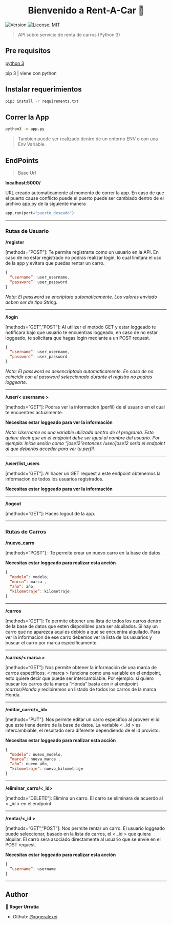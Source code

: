 <h1 align="center">Bienvenido a Rent-A-Car 👋</h1>
<p>
  <img alt="Version" src="https://img.shields.io/badge/version-V 1.0.0-blue.svg?cacheSeconds=2592000" />
  <a href="#" target="_blank">
    <img alt="License: MIT" src="https://img.shields.io/badge/License-MIT-yellow.svg" />
  </a>
</p>

> API sobre servicio de renta de carros (Python 3)

## Pre requisitos

[python 3](https://www.python.org)
<p> pip 3 | viene con python <p>

## Instalar requerimientos

```sh
pip3 install -r requirements.txt
```

## Correr la App

```sh
python3 -m app.py
```

>Tambien puede ser realizado dentro de un entorno ENV o con una Env Variable.

## EndPoints

>Base Url

__localhost:5000/__

<p> URL creado automaticamente al momento de correr la app. En caso de que el puerto cause conflicto puede 
el puerto puede ser cambiado dentro de el archivo app.py de la siguiente manera

```python
app.run(port="puerto_deseado")
```
---

### Rutas de Usuario

__/register__

<p>[methods=”POST”]: Te permite registrarte como un usuario en la API. En caso de no estar registrado no podras realizar login, lo cual limitara el uso de la app y evitara que puedas rentar un carro.</p>

```javascript
{
  “username”: user_username,
  “password”: user_password
}
```
_Nota: El password se encriptara automaticamente. Los valores enviado deben ser de tipo String._

---

__/login__

<p>[methods=”GET”,”POST”]: Al utilizer el metodo GET y estar loggeado te notificara bajo que usuario te encuentras loggeado, en caso de no estar loggeado, te solicitara que hagas login mediante a un POST request.</p>

```javascript
{
  “username”: user_username, 
  “password”: user_password
}
```

_Nota: El password es desencriptado automaticamente. En caso de no coincidir con el password seleccionado durante el registro no podras loggearte._

---

__/user/< username >__

<p>[methods=”GET”]: Podras ver la informacion (perfil) de el usuario en el cual te encuentres actualmente.<p>

**Necesitas estar loggeado para ver la información**

_Nota: Username es una variable utilizada dentro de el programa. Esto quiere decir que <username> en el endpoint debe ser igual al nombre del usuario. Por ejemplo: Inicie sesión como “jose12”entonces /user/jose12 seria el endpoint al que deberías acceder para ver tu perfil._

---

__/user/list_users__

<p>[methods=”GET”]: Al hacer un GET request a este endpoint obtenemos la informacion de todos los usuarios registrados. </p>

**Necesitas estar loggeado para ver la información**

---

__/logout__

<p>[methods=”GET”]: Haces logout de la app.<p>
	
---

### Rutas de Carros

__/nuevo_carro__

<p>[methods=”POST”] : Te permite crear un nuevo carro en la base de datos. <p>

**Necesitas estar loggeado para realizar esta acción**

```javascript
{
  “modelo”: modelo, 
  “marca”: marca ,
  “año”: año,
  “kilometraje”: kilometraje
}
```

---

__/carros__

<p>[methods=”GET”]: Te permite obtener una lista de todos los carros dentro de la base de datos que esten disponibles para ser alquilados. Si hay un carro que no aparezca aquí es debido a que se encuentra alquilado. Para ver la informacion de ese carro debemos ver la lista de los usuarios y buscar el carro por marca especificamente.<p>

---

**/carros/< marca >**

<p>[methods=“GET”]: Nos permite obtener la información de una marca de carros especificos. < marca > funciona como una variable en el endpoint, esto quiere decir que puede ser intercambiable. Por ejemplo: si quiero buscar los carros de la marca “Honda” basta con ir al endpoint <em>/carros/Honda</em> y recibiremos un listado de todos los carros de la marca Honda.</p>

---

**/editar_carro/<_id>**

<p>[methods=”PUT”]: Nos permite editar un carro especifico al proveer el id que este tiene dentro de la base de datos. La variable < _id > es intercambiable, el resultado sera diferente dependiendo de el id provisto.<p>

**Necesitas estar loggeado para realizar esta acción**

```javascript
{
  “modelo”: nuevo_modelo, 
  “marca”: nueva_marca ,
  “año”: nuevo_año,
  “kilometraje”: nuevo_kilometraje
}
```
---


**/eliminar_carro/<_id>**

<p> [methods=”DELETE”]: Elimina un carro. El carro se eliminara de acuerdo al < _id > en el endpoint. <p>

---

**/rentar/<_id >**

<p>[methods=”GET”,”POST”]: Nos permite rentar un carro. El usuario loggeado puede seleccionar, basado en la lista de carros, el < _id > que quiera alquilar. El carro sera asociado directamente al usuario que se envie en el POST request. </p>

**Necesitas estar loggeado para realizar esta acción**

```javascript
{
  “username”: username
}
```

---

## Author

👤 **Roger Urrutia**

* Github: [@rogeralexei](https://github.com/rogeralexei)

